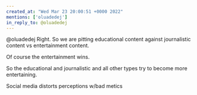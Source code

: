 ```yaml
---
created_at: "Wed Mar 23 20:00:51 +0000 2022"
mentions: ['oluadedej']
in_reply_to: @oluadedej
---
```


@oluadedej Right. So we are pitting educational content against journalistic content vs entertainment content.

Of course the entertainment wins.

So the educational and journalistic and all other types try to become more entertaining.

Social media distorts perceptions w/bad metics